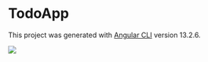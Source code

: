 # TodoApp

This project was generated with [Angular CLI](https://github.com/angular/angular-cli) version 13.2.6.

<img align="center" src="digikala.png">

